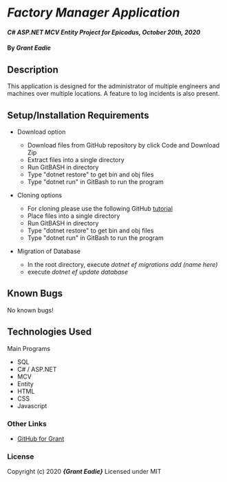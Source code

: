 # _Factory Manager Application_

#### _C# ASP.NET MCV Entity Project for Epicodus, October 20th, 2020_

#### By _**Grant Eadie**_

## Description

This application is designed for the administrator of multiple engineers and machines over multiple locations. A feature to log incidents is also present. 

## Setup/Installation Requirements

- Download option

  - Download files from GitHub repository by click Code and Download Zip
  - Extract files into a single directory
  - Run GitBASH in directory
  - Type "dotnet restore" to get bin and obj files
  - Type "dotnet run" in GitBash to run the program

- Cloning options
  - For cloning please use the following GitHub [tutorial](https://docs.github.com/en/enterprise/2.16/user/github/creating-cloning-and-archiving-repositories/cloning-a-repository)
  - Place files into a single directory
  - Run GitBASH in directory
  - Type "dotnet restore" to get bin and obj files
  - Type "dotnet run" in GitBash to run the program

- Migration of Database
  - In the root directory, execute _dotnet ef migrations add (name here)_
  - execute _dotnet ef update database_

## Known Bugs

No known bugs!

## Technologies Used

Main Programs

- SQL
- C# / ASP.NET
- MCV
- Entity
- HTML
- CSS
- Javascript

### Other Links

- [GitHub for Grant](https://github.com/granteadie)

### License

Copyright (c) 2020 **_{Grant Eadie}_**
Licensed under MIT
